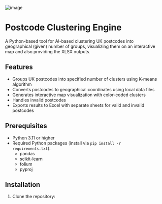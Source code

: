 ![image](https://github.com/user-attachments/assets/d14149fd-5097-4a5e-9092-97dda617f0cb)

# Postcode Clustering Engine

A Python-based tool for AI-based clustering UK postcodes into geographical (given) number of groups,  visualizing them on an interactive map and also providing the XLSX outputs.

## Features

- Groups UK postcodes into specified number of clusters using K-means algorithm
- Converts postcodes to geographical coordinates using local data files
- Generates interactive map visualization with color-coded clusters
- Handles invalid postcodes
- Exports results to Excel with separate sheets for valid and invalid postcodes

## Prerequisites

- Python 3.11 or higher
- Required Python packages (install via `pip install -r requirements.txt`):
  - pandas
  - scikit-learn
  - folium
  - pyproj

## Installation

1. Clone the repository:
